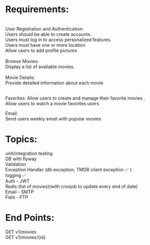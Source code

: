 <h1>Requirements:</h1></br>
User Registration and Authentication:</br>
Users should be able to create accounts.</br>
Users must log in to access personalized features.</br>
Users must have one or more location</br>
Allow users to add profile pictures</br>

 </br>
Browse Movies:</br>
Display a list of available movies.</br>
</br> 
Movie Details:</br>
Provide detailed information about each movie</br>

</br>

Favorites:
Allow users to create and manage their favorite movies .</br>
Allow users to watch a movie favorites users</br>

Email:</br>
Send users weekly email with popular movies</br>


<h1>Topics:</h1>
unit/integration testing </br>
DB with flyway</br>
Validation </br>
Exception Handler (db exception, TMDB client exception ✅ )</br>
logging ✅ </br>
Auth - JWT</br>
Redis (list of movies)(with cronjob to update every end of date)</br>
Email - SMTP</br>
Fiels - FTP</br>


<h1>End Points:</h1>
GET v1/movies </br>
GET v1/movies/{id} </br>
